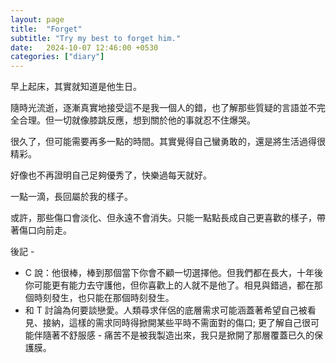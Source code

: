 ```yaml
---
layout: page
title:  "Forget"
subtitle: "Try my best to forget him."
date:   2024-10-07 12:46:00 +0530
categories: ["diary"]
---
```

早上起床，其實就知道是他生日。

隨時光流逝，逐漸真實地接受這不是我一個人的錯，也了解那些質疑的言語並不完全合理。但一切就像膝跳反應，想到關於他的事就忍不住爆哭。

很久了，但可能需要再多一點的時間。其實覺得自己蠻勇敢的，還是將生活過得很精彩。

好像也不再證明自己足夠優秀了，快樂過每天就好。

一點一滴，長回屬於我的樣子。

或許，那些傷口會淡化、但永遠不會消失。只能一點點長成自己更喜歡的樣子，帶著傷口向前走。

後記 -
- C 說：他很棒，棒到那個當下你會不顧一切選擇他。但我們都在長大，十年後你可能更有能力去守護他，但你喜歡上的人就不是他了。相見與錯過，都在那個時刻發生，也只能在那個時刻發生。
- 和 T 討論為何要談戀愛。人類尋求伴侶的底層需求可能涵蓋著希望自己被看見、接納，這樣的需求同時得掀開某些平時不需面對的傷口; 更了解自己很可能伴隨著不舒服感 - 痛苦不是被我製造出來，我只是掀開了那層覆蓋已久的保護膜。


